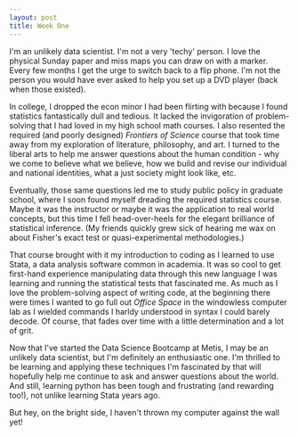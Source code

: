 ```yaml
---
layout: post
title: Week One
---
```

I'm an unlikely data scientist. I'm not a very 'techy' person. I love the physical Sunday paper and miss maps you can draw on with a marker. Every few months I get the urge to switch back to a flip phone. I'm not the person you would have ever asked to help you set up a DVD player (back when those existed).  

In college, I dropped the econ minor I had been flirting with because I found statistics fantastically dull and tedious. It lacked the invigoration of problem-solving that I had loved in my high school math courses. I also resented the required (and poorly designed) *Frontiers of Science* course that took time away from my exploration of literature, philosophy, and art. I turned to the liberal arts to help me answer questions about the human condition - why we come to believe what we believe, how we build and revise our individual and national identities, what a just society might look like, etc. 

Eventually, those same questions led me to study public policy in graduate school, where I soon found myself dreading the required statistics course. Maybe it was the instructor or maybe it was the application to real world concepts, but this time I fell head-over-heels for the elegant brilliance of statistical inference. (My friends quickly grew sick of hearing me wax on about Fisher's exact test or quasi-experimental methodologies.)

That course brought with it my introduction to coding as I learned to use Stata, a data analysis software common in academia. It was so cool to get first-hand experience manipulating data through this new language I was learning and running the statistical tests that fascinated me. As much as I love the problem-solving aspect of writing code, at the beginning there were times I wanted to go full out *Office Space* in the windowless computer lab as I wielded commands I harldy understood in syntax I could barely decode. Of course, that fades over time with a little determination and a lot of grit.

Now that I've started the Data Science Bootcamp at Metis, I may be an unlikely data scientist, but I'm definitely an enthusiastic one. I'm thrilled to be learning and applying these techniques I'm fascinated by that will hopefully help me continue to ask and answer questions about the world. And still, learning python has been tough and frustrating (and rewarding too!), not unlike learning Stata years ago. 

But hey, on the bright side, I haven't thrown my computer against the wall yet!
